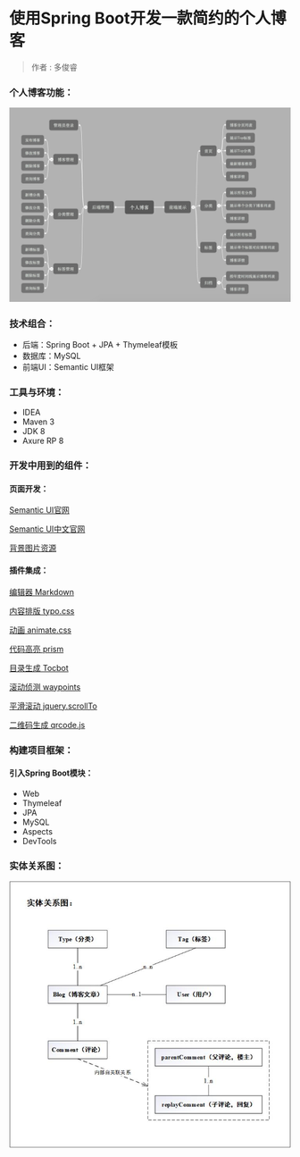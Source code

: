 

# 使用Spring Boot开发一款简约的个人博客
> 作者 : 多俊睿

### 个人博客功能：

![](https://raw.githubusercontent.com/DuoJunrui/Blog/master/doc/个人博客功能脑图.jpg)

### 技术组合：

*  后端：Spring Boot + JPA + Thymeleaf模板
*  数据库：MySQL
*  前端UI：Semantic UI框架

### 工具与环境：

*  IDEA
*  Maven 3
*  JDK 8
*  Axure RP 8

### 开发中用到的组件：

#### 页面开发：

[Semantic UI官网](https://semantic-ui.com/)

[Semantic UI中文官网](http://www.semantic-ui.cn/)

[背景图片资源](https://www.toptal.com/designers/subtlepatterns/)

#### 插件集成：

[编辑器 Markdown](https://pandao.github.io/editor.md/)

[内容排版 typo.css](https://github.com/sofish/typo.css)

[动画 animate.css](https://daneden.github.io/animate.css/)

[代码高亮 prism](https://github.com/PrismJS/prism)

[目录生成 Tocbot](https://tscanlin.github.io/tocbot/)

[滚动侦测 waypoints](http://imakewebthings.com/waypoints/)

[平滑滚动 jquery.scrollTo](https://github.com/flesler/jquery.scrollTo)

[二维码生成 qrcode.js](https://davidshimjs.github.io/qrcodejs/)


### 构建项目框架：

#### 引入Spring Boot模块：

*  Web
*  Thymeleaf
*  JPA
*  MySQL
*  Aspects
*  DevTools

### 实体关系图：
![](https://raw.githubusercontent.com/DuoJunrui/Blog/master/doc/实体关系图.jpg)
